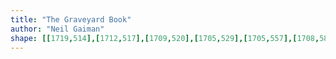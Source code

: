 ```yaml
---
title: "The Graveyard Book"
author: "Neil Gaiman"
shape: [[1719,514],[1712,517],[1709,520],[1705,529],[1705,557],[1708,585],[1708,602],[1711,612],[1716,618],[1733,625],[1737,629],[1775,648],[1783,657],[1786,673],[1787,694],[1785,803],[1781,897],[1781,943],[1779,988],[1780,1015],[1778,1036],[1778,1110],[1775,1167],[1776,1199],[1772,1219],[1773,1254],[1769,1305],[1767,1435],[1766,1475],[1764,1491],[1759,1711],[1761,1716],[1768,1722],[1786,1725],[1809,1726],[1913,1718],[1919,1716],[1924,1709],[1927,1511],[1929,1503],[1929,1474],[1931,1462],[1931,1381],[1933,1369],[1938,1190],[1940,1176],[1942,1100],[1944,1082],[1945,1010],[1947,989],[1949,918],[1949,876],[1951,856],[1952,794],[1955,739],[1958,533],[1955,529],[1951,527],[1934,526],[1923,523],[1892,522],[1841,517],[1785,516],[1763,514]]
---
```

